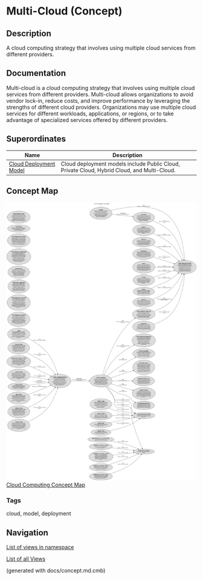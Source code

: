# Multi-Cloud (Concept)
## Description
A cloud computing strategy that involves using multiple cloud services from different providers.

## Documentation
Multi-cloud is a cloud computing strategy that involves using multiple cloud services from different providers.
Multi-cloud allows organizations to avoid vendor lock-in, reduce costs, and improve performance by leveraging the strengths of different cloud providers.
Organizations may use multiple cloud services for different workloads, applications, or regions, or to take advantage of specialized services offered by different providers.

## Superordinates
| Name | Description |
|---|---|
| [Cloud Deployment Model](../../software-development/cloud/cloud-deployment-model.md) | Cloud deployment models include Public Cloud, Private Cloud, Hybrid Cloud, and Multi-Cloud. |

## Concept Map
![Cloud Computing Concept Map](../../software-development/cloud/concept-view.png)
[Cloud Computing Concept Map](../../software-development/cloud/concept-view.md)

### Tags
cloud, model, deployment


## Navigation
[List of views in namespace](./views-in-namespace.md)

[List of all Views](../../views.md)

(generated with docs/concept.md.cmb)
